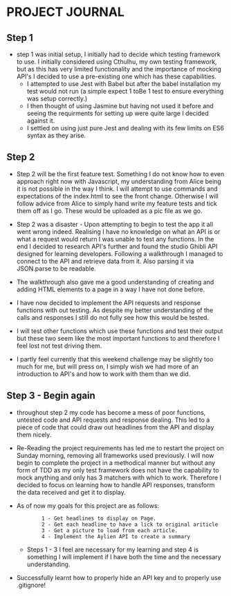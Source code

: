 # PROJECT JOURNAL

## Step 1

- step 1 was initial setup, I initially had to decide which testing framework to use. I initially considered using Cthulhu, my own testing framework, but as this has very limited functionality and the importance of mocking API's I decided to use a pre-existing one which has these capabilities.
    - I attempted to use Jest with Babel but after the babel installation my test would not run (a simple expect 1 toBe 1 test to ensure everything was setup correctly.)
    - I then thought of using Jasmine but having not used it before and seeing the requirments for setting up were quite large I decided against it.
    - I settled on using just pure Jest and dealing with its few limits on ES6 syntax as they arise.

## Step 2

  - Step 2 will be the first feature test. Something I do not know how to even approach right now with Javascript, my understanding from Alice being it is not possible in the way I think. I will attempt to use commands and expectations of the index.html to see the front change. Otherwise I will follow advice from Alice to simply hand write my feature tests and tick them off as I go. These would be uploaded as a pic file as we go.

  - Step 2 was a disaster - Upon attempting to begin to test the app it all went wrong indeed. Realising I have no knowledge on what an API is or what a request would return I was unable to test any functions. In the end I decided to research API's further and found the studio Ghibli API designed for learning developers. Following a walkthrough I managed to connect to the API and retrieve data from it. Also parsing it via JSON.parse to be readable.
  - The walkthrough also gave me a good understanding of creating and adding HTML elements to a page in a way I have not done before.
  - I have now decided to implement the API requests and response functions with out testing. As despite my better understanding of the calls and responses I still do not fully see how this would be tested.
  - I will test other functions which use these functions and test their output but these two seem like the most important functions to and therefore I feel lost not test driving them.
  - I partly feel currently that this weekend challenge may be slightly too much for me, but will press on, I simply wish we had more of an introduction to API's and how to work with them than we did.

  ## Step 3 - Begin again

  - throughout step 2 my code has become a mess of poor functions, untested code and API requests and response dealing. This led to a piece of code that could draw out headlines from the API and display them nicely.
  - Re-Reading the project requirements has led me to restart the project on Sunday morning, removing all frameworks used previously. I will now begin to complete the project in a methodical manner but without any form of TDD as my only test framework does not have the capability to mock anything and only has 3 matchers with which to work. Therefore I decided to focus on learning how to handle API responses, transform the data received and get it to display.

  - As of now my goals for this project are as follows:
    ```
            1 - Get headlines to display on Page.
            2 - Get each headline to have a lick to original ariticle
            3 - Get a picture to load from each article.
            4 - Implement the Aylien API to create a summary
    ```



    - Steps 1 - 3 I feel are necessary for my learning and step 4 is something I will implement if I have both the time and the necessary understanding.

- Successfully learnt how to properly hide an API key and to properly use .gitignore!
